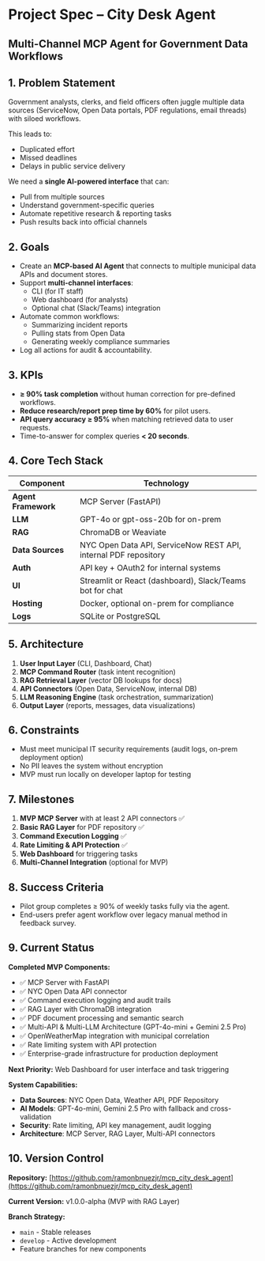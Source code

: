# Project Spec – City Desk Agent

## Multi-Channel MCP Agent for Government Data Workflows

## 1. Problem Statement

Government analysts, clerks, and field officers often juggle multiple data sources (ServiceNow, Open Data portals, PDF regulations, email threads) with siloed workflows.

This leads to:

- Duplicated effort
- Missed deadlines
- Delays in public service delivery

We need a **single AI-powered interface** that can:

- Pull from multiple sources
- Understand government-specific queries
- Automate repetitive research & reporting tasks
- Push results back into official channels

## 2. Goals

- Create an **MCP-based AI Agent** that connects to multiple municipal data APIs and document stores.
- Support **multi-channel interfaces**:
    - CLI (for IT staff)
    - Web dashboard (for analysts)
    - Optional chat (Slack/Teams) integration
- Automate common workflows:
    - Summarizing incident reports
    - Pulling stats from Open Data
    - Generating weekly compliance summaries
- Log all actions for audit & accountability.

## 3. KPIs

- **≥ 90% task completion** without human correction for pre-defined workflows.
- **Reduce research/report prep time by 60%** for pilot users.
- **API query accuracy ≥ 95%** when matching retrieved data to user requests.
- Time-to-answer for complex queries **< 20 seconds**.

## 4. Core Tech Stack

| Component | Technology |
| --- | --- |
| **Agent Framework** | MCP Server (FastAPI) |
| **LLM** | GPT-4o or gpt-oss-20b for on-prem |
| **RAG** | ChromaDB or Weaviate |
| **Data Sources** | NYC Open Data API, ServiceNow REST API, internal PDF repository |
| **Auth** | API key + OAuth2 for internal systems |
| **UI** | Streamlit or React (dashboard), Slack/Teams bot for chat |
| **Hosting** | Docker, optional on-prem for compliance |
| **Logs** | SQLite or PostgreSQL |

## 5. Architecture

1. **User Input Layer** (CLI, Dashboard, Chat)
2. **MCP Command Router** (task intent recognition)
3. **RAG Retrieval Layer** (vector DB lookups for docs)
4. **API Connectors** (Open Data, ServiceNow, internal DB)
5. **LLM Reasoning Engine** (task orchestration, summarization)
6. **Output Layer** (reports, messages, data visualizations)

## 6. Constraints

- Must meet municipal IT security requirements (audit logs, on-prem deployment option)
- No PII leaves the system without encryption
- MVP must run locally on developer laptop for testing

## 7. Milestones

1. **MVP MCP Server** with at least 2 API connectors ✅
2. **Basic RAG Layer** for PDF repository ✅
3. **Command Execution Logging** ✅
4. **Rate Limiting & API Protection** ✅
5. **Web Dashboard** for triggering tasks
6. **Multi-Channel Integration** (optional for MVP)

## 8. Success Criteria

- Pilot group completes ≥ 90% of weekly tasks fully via the agent.
- End-users prefer agent workflow over legacy manual method in feedback survey.

## 9. Current Status

**Completed MVP Components:**
- ✅ MCP Server with FastAPI
- ✅ NYC Open Data API connector
- ✅ Command execution logging and audit trails
- ✅ RAG Layer with ChromaDB integration
- ✅ PDF document processing and semantic search
- ✅ Multi-API & Multi-LLM Architecture (GPT-4o-mini + Gemini 2.5 Pro)
- ✅ OpenWeatherMap integration with municipal correlation
- ✅ Rate limiting system with API protection
- ✅ Enterprise-grade infrastructure for production deployment

**Next Priority:** Web Dashboard for user interface and task triggering

**System Capabilities:**
- **Data Sources**: NYC Open Data, Weather API, PDF Repository
- **AI Models**: GPT-4o-mini, Gemini 2.5 Pro with fallback and cross-validation
- **Security**: Rate limiting, API key management, audit logging
- **Architecture**: MCP Server, RAG Layer, Multi-API connectors

## 10. Version Control

**Repository:** [https://github.com/ramonbnuezjr/mcp_city_desk_agent](https://github.com/ramonbnuezjr/mcp_city_desk_agent)

**Current Version:** v1.0.0-alpha (MVP with RAG Layer)

**Branch Strategy:** 
- `main` - Stable releases
- `develop` - Active development
- Feature branches for new components
